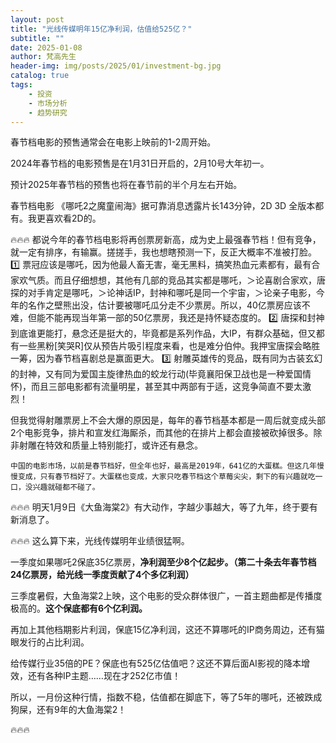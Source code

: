 ```yaml
---
layout: post
title: "光线传媒明年15亿净利润，估值给525亿？"
subtitle: ""
date: 2025-01-08
author: 梵高先生
header-img: img/posts/2025/01/investment-bg.jpg
catalog: true
tags:
    - 投资
    - 市场分析
    - 趋势研究
---
```


春节档电影的预售通常会在电影上映前的1-2周开始。

2024年春节档的电影预售是在1月31日开启的，2月10号大年初一。

预计2025年春节档的预售也将在春节前的半个月左右开始。

春节档电影 《哪吒2之魔童闹海》据可靠消息透露片长143分钟，2D 3D 全版本都有。我更喜欢看2D的。

🔥🔥🔥
都说今年的春节档电影将再创票房新高，成为史上最强春节档！但有竞争，就一定有排序，有输赢。搓搓手，我也想瞎预测一下，反正大概率不准被打脸。	1️⃣ 票冠应该是哪吒，因为他最人畜无害，毫无黑料，搞笑热血元素都有，最有合家欢气质。而且仔细想想，其他有几部的竞品其实都是哪吒，＞论喜剧合家欢，唐探的对手肯定是哪吒，＞论神话IP，封神和哪吒是同一个宇宙，＞论亲子电影，今年的名作之壁熊出没，估计要被哪吒瓜分走不少票房。所以，40亿票房应该不难，但能不能再现当年第一部的50亿票房，我还是持怀疑态度的。	2️⃣ 唐探和封神到底谁更能打，悬念还是挺大的，毕竟都是系列作品，大IP，有群众基础，但又都有一些黑粉[笑哭R]仅从预告片吸引程度来看，也是难分伯仲。我押宝唐探会略胜一筹，因为春节档喜剧总是赢面更大。	3️⃣ 射雕英雄传的竞品，既有同为古装玄幻的封神，又有同为爱国主旋律热血的蛟龙行动(毕竟襄阳保卫战也是一种爱国情怀)，而且三部电影都有流量明星，甚至其中两部有于适，这竞争简直不要太激烈！

但我觉得射雕票房上不会大爆的原因是，每年的春节档基本都是一周后就变成头部2个电影竞争，排片和宣发红海厮杀，而其他的在排片上都会直接被砍掉很多。除非射雕在特效和质量上特别能打，或许还有悬念。

	中国的电影市场，以前是春节档好，但全年也好，最高是2019年，641亿的大蛋糕。但这几年慢慢变成，只有春节档好了。大蛋糕也变成，大家只吃春节档这个草莓尖尖，剩下的有兴趣就吃一口，没兴趣就碰都不碰了。

🔥🔥🔥
明天1月9日《大鱼海棠2》有大动作，字越少事越大，等了九年，终于要有新消息了。

🔥🔥🔥
这么算下来，光线传媒明年业绩很猛啊。

一季度如果哪吒2保底35亿票房，**净利润至少8个亿起步。（第二十条去年春节档24亿票房，给光线一季度贡献了4个多亿利润）**

三季度暑假，大鱼海棠2上映，这个电影的受众群体很广，一首主题曲都是传播度极高的。**这个保底都有6个亿利润。**

再加上其他档期影片利润，保底15亿净利润，这还不算哪吒的IP商务周边，还有猫眼发行的占比利润。

给传媒行业35倍的PE？保底也有525亿估值吧？这还不算后面AI影视的降本增效，还有各种IP主题……现在才252亿市值！

所以，一月份这种行情，指数不稳，估值都在脚底下，等了5年的哪吒，还被跌成狗屎，还有9年的大鱼海棠2！

🔥🔥🔥
